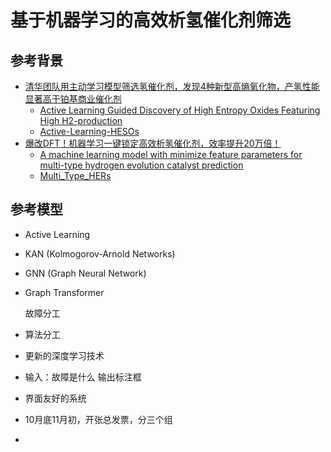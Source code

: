 # 基于机器学习的高效析氢催化剂筛选
## 参考背景
- [清华团队用主动学习模型筛选氢催化剂，发现4种新型高熵氧化物，产氢性能显著高于铂基商业催化剂](https://mp.weixin.qq.com/s/vgvdb_z_dR2qCKCfWNIw4A)
  - [Active Learning Guided Discovery of High Entropy Oxides Featuring High H2-production](https://pubs.acs.org/doi/10.1021/jacs.4c06272)
  - [Active-Learning-HESOs](https://github.com/Xiangyan93/Active-Learning-HESOs.git)
- [爆改DFT！机器学习一键锁定高效析氢催化剂，效率提升20万倍！](https://mp.weixin.qq.com/s/OozZV1E93cPRp6Th9youtg)
  - [A machine learning model with minimize feature parameters for multi-type hydrogen evolution catalyst prediction](https://www.nature.com/articles/s41524-025-01607-4)
  - [Multi_Type_HERs](https://github.com/wangchaobjut/Multi_Type_HERs.git)
## 参考模型
- Active Learning
- KAN (Kolmogorov-Arnold Networks)
- GNN (Graph Neural Network)
- Graph Transformer
  
  故障分工
- 算法分工
- 更新的深度学习技术
- 输入：故障是什么 输出标注框
- 界面友好的系统
- 10月底11月初，开张总发票，分三个组
- 

